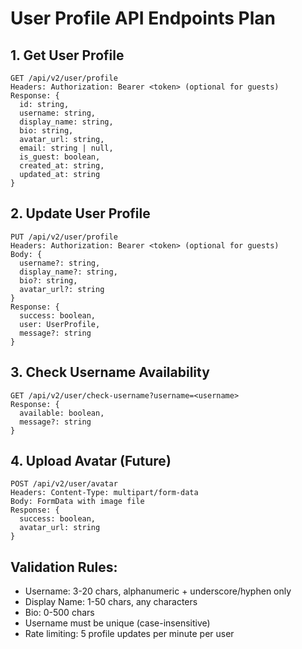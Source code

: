 # User Profile API Endpoints Plan

## 1. Get User Profile
```
GET /api/v2/user/profile
Headers: Authorization: Bearer <token> (optional for guests)
Response: {
  id: string,
  username: string,
  display_name: string,
  bio: string,
  avatar_url: string,
  email: string | null,
  is_guest: boolean,
  created_at: string,
  updated_at: string
}
```

## 2. Update User Profile
```
PUT /api/v2/user/profile
Headers: Authorization: Bearer <token> (optional for guests)
Body: {
  username?: string,
  display_name?: string,
  bio?: string,
  avatar_url?: string
}
Response: {
  success: boolean,
  user: UserProfile,
  message?: string
}
```

## 3. Check Username Availability
```
GET /api/v2/user/check-username?username=<username>
Response: {
  available: boolean,
  message?: string
}
```

## 4. Upload Avatar (Future)
```
POST /api/v2/user/avatar
Headers: Content-Type: multipart/form-data
Body: FormData with image file
Response: {
  success: boolean,
  avatar_url: string
}
```

## Validation Rules:
- Username: 3-20 chars, alphanumeric + underscore/hyphen only
- Display Name: 1-50 chars, any characters
- Bio: 0-500 chars
- Username must be unique (case-insensitive)
- Rate limiting: 5 profile updates per minute per user
